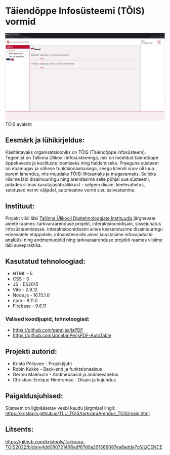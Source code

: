 # Täiendõppe Infosüsteemi (TÕIS) vormid

![tois avaleht](https://github.com/kristoplv/Tarkvara-TOIS2022/blob/main/TOIS-arendus/tarkvaraArendus_TOIS/images/tois_avaleht.png)
TÕIS avaleht

## Eesmärk ja lühikirjeldus:

Käsitletavaks organisatsiooniks on TÕIS (Täiendõppe infosüsteem). Tegemist on Tallinna Ülikooli infosüsteemiga, mis on mõeldud täiendõppe õppekavade ja koolituste loomiseks ning haldamiseks. Praegune süsteem on ebamugav ja vähese funktsionaalsusega, seega kliendi soov oli luua parem lahendus, mis muudaks TÕISi lihtsamaks ja mugavamaks. Selleks viisime läbi disainiuuringu ning arendasime selle põhjal uue süsteemi, pidades silmas kasutajasõbralikkust - selgem disain, keelevahetus, seletused vormi väljadel, automaatne vormi sisu salvestamine.

## Instituut:

Projekt viidi läbi [Tallinna Ülikooli Digitehnoloogiate Instituudis](https://www.tlu.ee/dt) järgnevate ainete raames: tarkvaraarenduse projekt, interaktsioonidisain, sissejuhatus infosüsteemidesse. Interaktsioonidisaini aines keskendusime disainiuuringu erinevatele etappidele, infosüsteemide aines koostasime infovajaduste analüüsi ning andmemudelid ning tarkvaraarenduse projekti raames viisime läbi suvepraktika.

## Kasutatud tehnoloogiad:

* HTML - 5
* CSS - 3
* JS - ES2015
* Vite - 2.9.12
* Node.js - 16.15.1.0
* npm - 8.11.0
* Firebase - 9.6.11

### Välised koodijupid, tehnoloogiad:

* https://github.com/parallax/jsPDF
* https://github.com/JonatanPe/jsPDF-AutoTable

## Projekti autorid:

* Kristo Põlluvee - Projektijuht
* Robin Kukke - Back-end ja funktsionaalsus
* Germo Mäenurm - Andmebaasid ja andmevahetus
* Christian-Enrique Hindremäe - Disain ja kujundus

## Paigaldusjuhised:

Süsteem on ligipääsetav veebi kaudu järgmisel lingil:
https://kristoplv.github.io/TLU_TOIS/tarkvaraArendus_TOIS/main.html

## Litsents:

https://github.com/kristoplv/Tarkvara-TOIS2022/blob/e4dd080721496adf67d0a291566087ea8adda7c6/LICENCE
